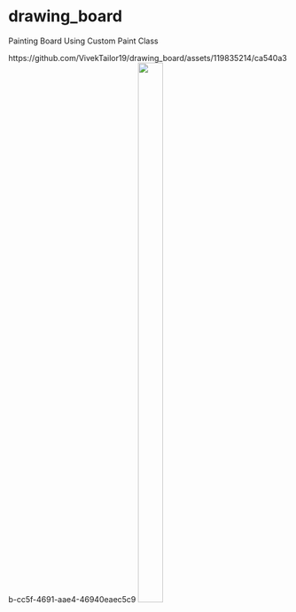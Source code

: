# drawing_board
Painting Board Using Custom Paint Class

<p>
  https://github.com/VivekTailor19/drawing_board/assets/119835214/ca540a3b-cc5f-4691-aae4-46940eaec5c9
<img src = "https://github.com/VivekTailor19/drawing_board/assets/119835214/4dd62faa-8656-46dc-a7c8-5a38ba0e359b" height="50%" width="30%">






  
</p>
